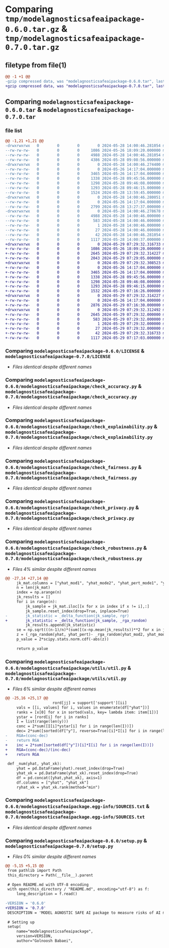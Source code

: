 # Comparing `tmp/modelagnosticsafeaipackage-0.6.0.tar.gz` & `tmp/modelagnosticsafeaipackage-0.7.0.tar.gz`

## filetype from file(1)

```diff
@@ -1 +1 @@
-gzip compressed data, was "modelagnosticsafeaipackage-0.6.0.tar", last modified: Tue May 28 14:00:46 2024, max compression
+gzip compressed data, was "modelagnosticsafeaipackage-0.7.0.tar", last modified: Wed May 29 07:29:32 2024, max compression
```

## Comparing `modelagnosticsafeaipackage-0.6.0.tar` & `modelagnosticsafeaipackage-0.7.0.tar`

### file list

```diff
@@ -1,21 +1,21 @@
-drwxrwxrwx   0        0        0        0 2024-05-28 14:00:46.281054 modelagnosticsafeaipackage-0.6.0/
--rw-rw-rw-   0        0        0     1086 2024-05-26 18:09:20.000000 modelagnosticsafeaipackage-0.6.0/LICENSE
--rw-rw-rw-   0        0        0     4988 2024-05-28 14:00:46.281054 modelagnosticsafeaipackage-0.6.0/PKG-INFO
--rw-rw-rw-   0        0        0     4386 2024-05-28 09:08:56.000000 modelagnosticsafeaipackage-0.6.0/README.md
-drwxrwxrwx   0        0        0        0 2024-05-28 14:00:46.274400 modelagnosticsafeaipackage-0.6.0/modelagnosticsafeaipackage/
--rw-rw-rw-   0        0        0        0 2024-05-26 14:17:04.000000 modelagnosticsafeaipackage-0.6.0/modelagnosticsafeaipackage/__init__.py
--rw-rw-rw-   0        0        0     3465 2024-05-26 14:17:04.000000 modelagnosticsafeaipackage-0.6.0/modelagnosticsafeaipackage/check_accuracy.py
--rw-rw-rw-   0        0        0     1338 2024-05-28 09:45:56.000000 modelagnosticsafeaipackage-0.6.0/modelagnosticsafeaipackage/check_explainability.py
--rw-rw-rw-   0        0        0     1298 2024-05-28 09:46:08.000000 modelagnosticsafeaipackage-0.6.0/modelagnosticsafeaipackage/check_fairness.py
--rw-rw-rw-   0        0        0     1293 2024-05-28 09:46:15.000000 modelagnosticsafeaipackage-0.6.0/modelagnosticsafeaipackage/check_privacy.py
--rw-rw-rw-   0        0        0     1524 2024-05-28 13:59:45.000000 modelagnosticsafeaipackage-0.6.0/modelagnosticsafeaipackage/check_robustness.py
-drwxrwxrwx   0        0        0        0 2024-05-28 14:00:46.280051 modelagnosticsafeaipackage-0.6.0/modelagnosticsafeaipackage/utils/
--rw-rw-rw-   0        0        0        0 2024-05-26 14:17:04.000000 modelagnosticsafeaipackage-0.6.0/modelagnosticsafeaipackage/utils/__init__.py
--rw-rw-rw-   0        0        0     2799 2024-05-28 13:27:37.000000 modelagnosticsafeaipackage-0.6.0/modelagnosticsafeaipackage/utils/util.py
-drwxrwxrwx   0        0        0        0 2024-05-28 14:00:46.278678 modelagnosticsafeaipackage-0.6.0/modelagnosticsafeaipackage.egg-info/
--rw-rw-rw-   0        0        0     4988 2024-05-28 14:00:46.000000 modelagnosticsafeaipackage-0.6.0/modelagnosticsafeaipackage.egg-info/PKG-INFO
--rw-rw-rw-   0        0        0      583 2024-05-28 14:00:46.000000 modelagnosticsafeaipackage-0.6.0/modelagnosticsafeaipackage.egg-info/SOURCES.txt
--rw-rw-rw-   0        0        0        1 2024-05-28 14:00:46.000000 modelagnosticsafeaipackage-0.6.0/modelagnosticsafeaipackage.egg-info/dependency_links.txt
--rw-rw-rw-   0        0        0       27 2024-05-28 14:00:46.000000 modelagnosticsafeaipackage-0.6.0/modelagnosticsafeaipackage.egg-info/top_level.txt
--rw-rw-rw-   0        0        0       42 2024-05-28 14:00:46.281054 modelagnosticsafeaipackage-0.6.0/setup.cfg
--rw-rw-rw-   0        0        0     1117 2024-05-28 14:00:37.000000 modelagnosticsafeaipackage-0.6.0/setup.py
+drwxrwxrwx   0        0        0        0 2024-05-29 07:29:32.316733 modelagnosticsafeaipackage-0.7.0/
+-rw-rw-rw-   0        0        0     1086 2024-05-26 18:09:20.000000 modelagnosticsafeaipackage-0.7.0/LICENSE
+-rw-rw-rw-   0        0        0     2645 2024-05-29 07:29:32.314227 modelagnosticsafeaipackage-0.7.0/PKG-INFO
+-rw-rw-rw-   0        0        0     2043 2024-05-29 07:29:05.000000 modelagnosticsafeaipackage-0.7.0/README.md
+drwxrwxrwx   0        0        0        0 2024-05-29 07:29:32.308523 modelagnosticsafeaipackage-0.7.0/modelagnosticsafeaipackage/
+-rw-rw-rw-   0        0        0        0 2024-05-26 14:17:04.000000 modelagnosticsafeaipackage-0.7.0/modelagnosticsafeaipackage/__init__.py
+-rw-rw-rw-   0        0        0     3465 2024-05-26 14:17:04.000000 modelagnosticsafeaipackage-0.7.0/modelagnosticsafeaipackage/check_accuracy.py
+-rw-rw-rw-   0        0        0     1338 2024-05-28 09:45:56.000000 modelagnosticsafeaipackage-0.7.0/modelagnosticsafeaipackage/check_explainability.py
+-rw-rw-rw-   0        0        0     1298 2024-05-28 09:46:08.000000 modelagnosticsafeaipackage-0.7.0/modelagnosticsafeaipackage/check_fairness.py
+-rw-rw-rw-   0        0        0     1293 2024-05-28 09:46:15.000000 modelagnosticsafeaipackage-0.7.0/modelagnosticsafeaipackage/check_privacy.py
+-rw-rw-rw-   0        0        0     1532 2024-05-29 07:16:26.000000 modelagnosticsafeaipackage-0.7.0/modelagnosticsafeaipackage/check_robustness.py
+drwxrwxrwx   0        0        0        0 2024-05-29 07:29:32.314227 modelagnosticsafeaipackage-0.7.0/modelagnosticsafeaipackage/utils/
+-rw-rw-rw-   0        0        0        0 2024-05-26 14:17:04.000000 modelagnosticsafeaipackage-0.7.0/modelagnosticsafeaipackage/utils/__init__.py
+-rw-rw-rw-   0        0        0     2876 2024-05-29 07:16:30.000000 modelagnosticsafeaipackage-0.7.0/modelagnosticsafeaipackage/utils/util.py
+drwxrwxrwx   0        0        0        0 2024-05-29 07:29:32.312492 modelagnosticsafeaipackage-0.7.0/modelagnosticsafeaipackage.egg-info/
+-rw-rw-rw-   0        0        0     2645 2024-05-29 07:29:32.000000 modelagnosticsafeaipackage-0.7.0/modelagnosticsafeaipackage.egg-info/PKG-INFO
+-rw-rw-rw-   0        0        0      583 2024-05-29 07:29:32.000000 modelagnosticsafeaipackage-0.7.0/modelagnosticsafeaipackage.egg-info/SOURCES.txt
+-rw-rw-rw-   0        0        0        1 2024-05-29 07:29:32.000000 modelagnosticsafeaipackage-0.7.0/modelagnosticsafeaipackage.egg-info/dependency_links.txt
+-rw-rw-rw-   0        0        0       27 2024-05-29 07:29:32.000000 modelagnosticsafeaipackage-0.7.0/modelagnosticsafeaipackage.egg-info/top_level.txt
+-rw-rw-rw-   0        0        0       42 2024-05-29 07:29:32.316733 modelagnosticsafeaipackage-0.7.0/setup.cfg
+-rw-rw-rw-   0        0        0     1117 2024-05-29 07:17:03.000000 modelagnosticsafeaipackage-0.7.0/setup.py
```

### Comparing `modelagnosticsafeaipackage-0.6.0/LICENSE` & `modelagnosticsafeaipackage-0.7.0/LICENSE`

 * *Files identical despite different names*

### Comparing `modelagnosticsafeaipackage-0.6.0/modelagnosticsafeaipackage/check_accuracy.py` & `modelagnosticsafeaipackage-0.7.0/modelagnosticsafeaipackage/check_accuracy.py`

 * *Files identical despite different names*

### Comparing `modelagnosticsafeaipackage-0.6.0/modelagnosticsafeaipackage/check_explainability.py` & `modelagnosticsafeaipackage-0.7.0/modelagnosticsafeaipackage/check_explainability.py`

 * *Files identical despite different names*

### Comparing `modelagnosticsafeaipackage-0.6.0/modelagnosticsafeaipackage/check_fairness.py` & `modelagnosticsafeaipackage-0.7.0/modelagnosticsafeaipackage/check_fairness.py`

 * *Files identical despite different names*

### Comparing `modelagnosticsafeaipackage-0.6.0/modelagnosticsafeaipackage/check_privacy.py` & `modelagnosticsafeaipackage-0.7.0/modelagnosticsafeaipackage/check_privacy.py`

 * *Files identical despite different names*

### Comparing `modelagnosticsafeaipackage-0.6.0/modelagnosticsafeaipackage/check_robustness.py` & `modelagnosticsafeaipackage-0.7.0/modelagnosticsafeaipackage/check_robustness.py`

 * *Files 4% similar despite different names*

```diff
@@ -27,14 +27,14 @@
     jk_mat.columns = ["yhat_mod1", "yhat_mode2", "yhat_pert_mode1", "yhat_pert_mode2"]
     n = len(jk_mat)
     index = np.arange(n)
     jk_results = []
     for i in range(n):
         jk_sample = jk_mat.iloc[[x for x in index if x != i],:]
         jk_sample.reset_index(drop=True, inplace=True)
-        jk_statistic = _delta_function(jk_sample, rgr)
+        jk_statistic = _delta_function(jk_sample, _rga_random)
         jk_results.append(jk_statistic)
     se = np.sqrt(((n-1)/n)*(sum([(x-np.mean(jk_results))**2 for x in jk_results])))
     z = (_rga_random(yhat, yhat_pert)- _rga_random(yhat_mod2, yhat_mode2_pert))/se
     p_value = 2*scipy.stats.norm.cdf(-abs(z))
         
     return p_value
```

### Comparing `modelagnosticsafeaipackage-0.6.0/modelagnosticsafeaipackage/utils/util.py` & `modelagnosticsafeaipackage-0.7.0/modelagnosticsafeaipackage/utils/util.py`

 * *Files 6% similar despite different names*

```diff
@@ -25,16 +25,17 @@
                     rord[jj] = support['support'][ii]
     vals = [[i, values] for i, values in enumerate(df["yhat"])]
     ranks = [x[0] for x in sorted(vals, key= lambda item: item[1])]
     ystar = [rord[i] for i in ranks]
     I = list(range(len(y)))
     conc = 2*sum([I[i]*ystar[i] for i in range(len(I))])
     dec= 2*sum([sorted(df["y"], reverse=True)[i]*I[i] for i in range(len(I))]) 
-    RGA=(conc-dec)
-    return RGA 
+    inc = 2*sum([sorted(df["y"])[i]*I[i] for i in range(len(I))]) 
+    RGA=(conc-dec)/(inc-dec)
+    return RGA
 
 def _num(yhat, yhat_xk):
     yhat = pd.DataFrame(yhat).reset_index(drop=True)
     yhat_xk = pd.DataFrame(yhat_xk).reset_index(drop=True)
     df = pd.concat([yhat,yhat_xk], axis=1)
     df.columns = ["yhat", "yhat_xk"]
     ryhat_xk = yhat_xk.rank(method="min")
```

### Comparing `modelagnosticsafeaipackage-0.6.0/modelagnosticsafeaipackage.egg-info/SOURCES.txt` & `modelagnosticsafeaipackage-0.7.0/modelagnosticsafeaipackage.egg-info/SOURCES.txt`

 * *Files identical despite different names*

### Comparing `modelagnosticsafeaipackage-0.6.0/setup.py` & `modelagnosticsafeaipackage-0.7.0/setup.py`

 * *Files 0% similar despite different names*

```diff
@@ -5,15 +5,15 @@
 from pathlib import Path
 this_directory = Path(__file__).parent
 
 # Open README.md with UTF-8 encoding
 with open(this_directory / "README.md", encoding="utf-8") as f:
     long_description = f.read()
     
-VERSION = '0.6.0'
+VERSION = '0.7.0'
 DESCRIPTION = 'MODEL AGNOSTIC SAFE AI package to measure risks of AI models WITHOUT CONSIDERING TYPE OF THE MODEL'
 
 # Setting up
 setup(
     name="modelagnosticsafeaipackage",
     version=VERSION,
     author="Golnoosh Babaei",
```


